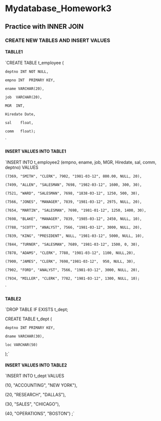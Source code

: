 # Mydatabase_Homework3

## Practice with INNER JOIN 

### CREATE NEW TABLES AND INSERT VALUES

#### TABLLE1

`CREATE TABLE t_employee (

	deptno INT NOT NULL,
	
	empno INT  PRIMARY KEY,
	
	ename VARCHAR(20),
	
	job  VARCHAR(20),
	
	MGR  INT,
	
	Hiredate Date,
	
	sal    float,
	
	comm   float);
`

#### INSERT VALUES INTO TABLE1

`INSERT INTO t_employee2 (empno, ename, job, MGR, Hiredate, sal, comm, deptno) VALUES 

   	(7369, "SMITH", "CLERK", 7902, "1981-03-12", 800.00, NULL, 20),
	
	(7499, "ALLEN", "SALESMAN", 7698, "1982-03-12", 1600, 300, 30),
	
	(7521, "WARD", "SALESMAN", 7698, "1838-03-12", 1250, 500, 30),
	
	(7566, "JONES", "MANAGER", 7839, "1981-03-12", 2975, NULL, 20),
	
	(7654, "MARTIN", "SALESMAN", 7698, "1981-01-12", 1250, 1400, 30),
	
	(7698, "BLAKE", "MANAGER", 7839, "1985-03-12", 2450, NULL, 10),
	
	(7788, "SCOTT", "ANALYST", 7566, "1981-03-12", 3000, NULL, 20),
	
	(7839, "KING", "PRESIDENT", NULL, "1981-03-12", 5000, NULL, 10),
	
	(7844, "TURNER", "SALESMAN", 7689, "1981-03-12", 1500, 0, 30),
	
	(7878, "ADAMS", "CLERK", 7788, "1981-03-12", 1100, NULL,20),
	
	(7900, "JAMES", "CLERK", 7698,"1981-03-12",  950, NULL, 30),
	
	(7902, "FORD", "ANALYST", 7566, "1981-03-12", 3000, NULL, 20),
	
	(7934, "MILLER", "CLERK", 7782, "1981-03-12", 1300, NULL, 10);	
`

#### TABLE2

`DROP TABLE IF EXISTS t_dept;

CREATE TABLE t_dept (

    deptno INT PRIMARY KEY,
    
    dname VARCHAR(30),
    
    loc VARCHAR(50)
);`

#### INSERT VALUES INTO TABLE2

`INSERT INTO t_dept VALUES 

(10, "ACCOUNTING", "NEW YORK"),

(20, "RESEARCH", "DALLAS"),

(30, "SALES", "CHICAGO"),

(40, "OPERATIONS", "BOSTON")
;`





















